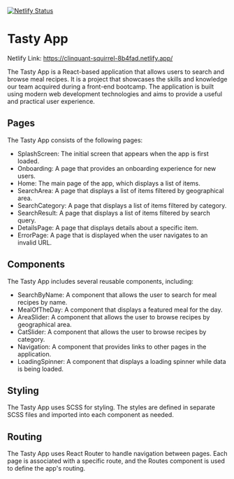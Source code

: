[![Netlify Status](https://api.netlify.com/api/v1/badges/fa24d1a5-f3ac-468c-9111-404034bf8ad6/deploy-status)](https://app.netlify.com/sites/clinquant-squirrel-8b4fad/deploys)
<br/>

<h1>Tasty App</h2>

Netlify Link: https://clinquant-squirrel-8b4fad.netlify.app/


The Tasty App is a React-based application that allows users to search and browse meal recipes. It is a project that showcases the skills and knowledge our team acquired during a front-end bootcamp. The application is built using modern web development technologies and aims to provide a useful and practical user experience.

<h2>Pages</h2>

The Tasty App consists of the following pages:

- SplashScreen: The initial screen that appears when the app is first loaded.
- Onboarding: A page that provides an onboarding experience for new users.
- Home: The main page of the app, which displays a list of items.
- SearchArea: A page that displays a list of items filtered by geographical area.
- SearchCategory: A page that displays a list of items filtered by category.
- SearchResult: A page that displays a list of items filtered by search query.
- DetailsPage: A page that displays details about a specific item.
- ErrorPage: A page that is displayed when the user navigates to an invalid URL.


<h2>Components</h2>

The Tasty App includes several reusable components, including:

- SearchByName: A component that allows the user to search for meal recipes by name.
- MealOfTheDay: A component that displays a featured meal for the day.
- AreaSlider: A component that allows the user to browse recipes by geographical area.
- CatSlider: A component that allows the user to browse recipes by category.
- Navigation: A component that provides links to other pages in the application.
- LoadingSpinner: A component that displays a loading spinner while data is being loaded.


<h2>Styling</h2>

The Tasty App uses SCSS for styling. The styles are defined in separate SCSS files and imported into each component as needed.


<h2>Routing</h2>

The Tasty App uses React Router to handle navigation between pages. Each page is associated with a specific route, and the Routes component is used to define the app's routing.




